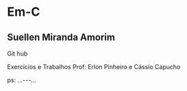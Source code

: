 # Em-C
## Suellen Miranda Amorim


Git hub

Exercícios e Trabalhos
Prof: Erlon Pinheiro e Cássio Capucho



ps: ...---...
